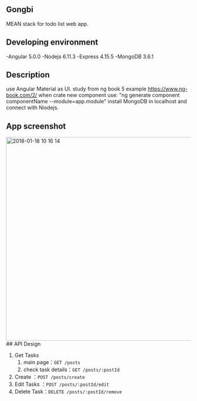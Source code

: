 ## Gongbi
MEAN stack for todo list web app.
## Developing environment
-Angular 5.0.0
-Nodejs 6.11.3
-Express 4.15.5
-MongoDB 3.6.1
## Description
use Angular Material as UI.
study from ng book 5 example https://www.ng-book.com/2/
when crate new component use: "ng generate component componentName --module=app.module"
install MongoDB in localhost and connect with Niodejs.
## App screenshot
<img width="555" alt="2018-01-18 10 16 14" src="https://user-images.githubusercontent.com/31177220/35095641-5192bcf4-fc9d-11e7-8dea-9e634ca0ed64.png">
## API Design

1. Get Tasks
    1. main page：`GET /posts`
    2. check task details：`GET /posts/:postId`
2. Create ：`POST /posts/create`
3. Edit Tasks ：`POST /posts/:postId/edit`
4. Delete Task：`DELETE /posts/:postId/remove`
